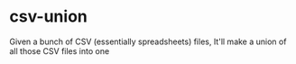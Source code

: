 # csv-union
Given a bunch of CSV (essentially spreadsheets) files, It'll make a union of all those CSV files into one
